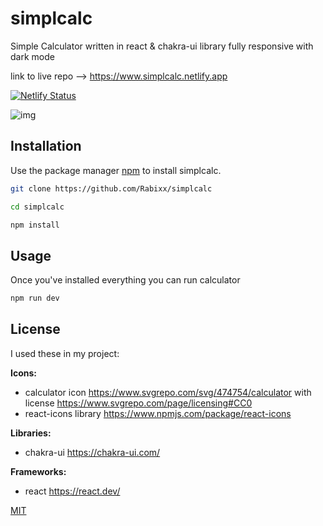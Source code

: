 # simplcalc

Simple Calculator written in react & chakra-ui library fully responsive with dark mode

link to live repo --> https://www.simplcalc.netlify.app

[![Netlify Status](https://api.netlify.com/api/v1/badges/8e524d56-ba3c-4459-ae68-c02421c4754b/deploy-status)](https://app.netlify.com/sites/simplcalc/deploys)

![img](https://cdn.discordapp.com/attachments/729018837533720667/1097116661959635025/screen1.jpg)
## Installation

Use the package manager [npm](https://www.npmjs.com/) to install simplcalc.

```bash
git clone https://github.com/Rabixx/simplcalc

cd simplcalc

npm install

```

## Usage

Once you've installed everything you can run calculator

```bash
npm run dev
```

## License

I used these in my project:

**Icons:**

- calculator icon https://www.svgrepo.com/svg/474754/calculator with license
  https://www.svgrepo.com/page/licensing#CC0
- react-icons library https://www.npmjs.com/package/react-icons

**Libraries:**

- chakra-ui https://chakra-ui.com/

**Frameworks:**

- react https://react.dev/

[MIT](https://choosealicense.com/licenses/mit/)
